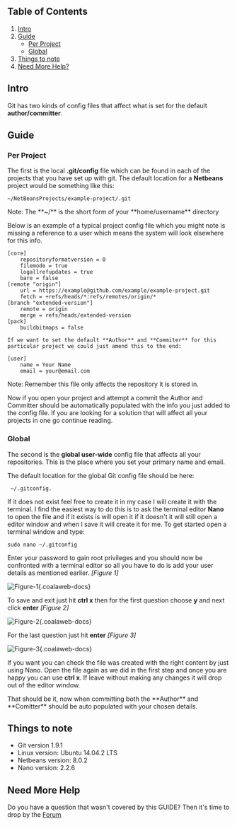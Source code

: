 ## Table of Contents

1.  [Intro](#intro)
2.  [Guide](#guide)
    -   [Per Project](#project)
    -   [Global](#global)
5.  [Things to note](#notes)
6.  [Need More Help?](#more-help)

## <a name="intro"></a>Intro

Git has two kinds of config files that affect what is set for the default **author/committer**.

## <a name="guide"></a>Guide

### <a name="project"></a>Per Project

The first is the local **.git/config** file which can be found in each of the projects that you have set up with git. The default location for a **Netbeans** project would be something like this:

    ~/NetBeansProjects/example-project/.git

<div class="uk-alert">Note: The **~/** is the short form of your **home/username** directory</div>

Below is an example of a  typical project config file which you might note is missing a reference to a user which means the system will look elsewhere for this info.

    [core]
        repositoryformatversion = 0
        filemode = true
        logallrefupdates = true
        bare = false
    [remote "origin"]
        url = https://example@github.com/example/example-project.git
        fetch = +refs/heads/*:refs/remotes/origin/*
    [branch "extended-version"]
        remote = origin
        merge = refs/heads/extended-version
    [pack]
        buildbitmaps = false

    If we want to set the default **Author** and **Commiter** for this particular project we could just amend this to the end:

    [user]
        name = Your Name
        email = your@email.com

<div class="uk-alert">Note: Remember this file only affects the repository it is stored in.</div>

Now if you open your project and attempt a commit the Author and Committer should be automatically populated with the info you just added to the config file. If you are looking for a solution that will affect all your projects in one go continue reading.

### <a name="global"></a>Global

The second is the **global user-wide** config file that affects all your repositories. This is the place where you set your primary name and email. 

The default location for the global Git config file should be here:

     ~/.gitconfig. 

If it does not exist feel free to create it in my case I will create it with the terminal. I find the easiest way to do this is to ask the terminal editor **Nano** to open the file and if it exists is will open it if it doesn't it will still open a editor window and when I save it will create it for me. To get started open a terminal window and type:

    sudo nano ~/.gitconfig


Enter your password to gain root privileges and you should now be confronted with a terminal editor so all you have to do is add your user details as mentioned earlier. *\[Figure 1\]*

![Figure-1](http://cdn.coalaweb.com/images/docs/git/default-git-user/default-git-user-2.png "Figure-1"){.coalaweb-docs}

To save and exit just hit **ctrl x** then for the first question choose **y** and next click **enter** *\[Figure 2\]*

![Figure-2](http://cdn.coalaweb.com/images/docs/git/default-git-user/default-git-user-3.png "Figure-2"){.coalaweb-docs}

For the last question just hit **enter** *\[Figure 3\]*

![Figure-3](http://cdn.coalaweb.com/images/docs/git/default-git-user/default-git-user-4.png "Figure-3"){.coalaweb-docs}

If you want you can check the file was created with the right content by just using Nano. Open the file again as we did in the first step and once you are happy you can use **ctrl x**. If leave without making any changes it will drop out of the editor window.

<div class="uk-alert">That should be it, now when committing both the **Author** and **Comitter** should be auto populated with your chosen details.</div>

## Things to note

-   Git version 1.9.1
-   Linux version: Ubuntu 14.04.2 LTS
-   Netbeans version: 8.0.2
-   Nano version: 2.2.6

## <a name="more-help"></a>Need More Help

<div class="uk-alert">Do you have a question that wasn't covered by this GUIDE? Then it's time to drop by the <a href="http://coalaweb.com/forum/index" target="_self">Forum</a></div>